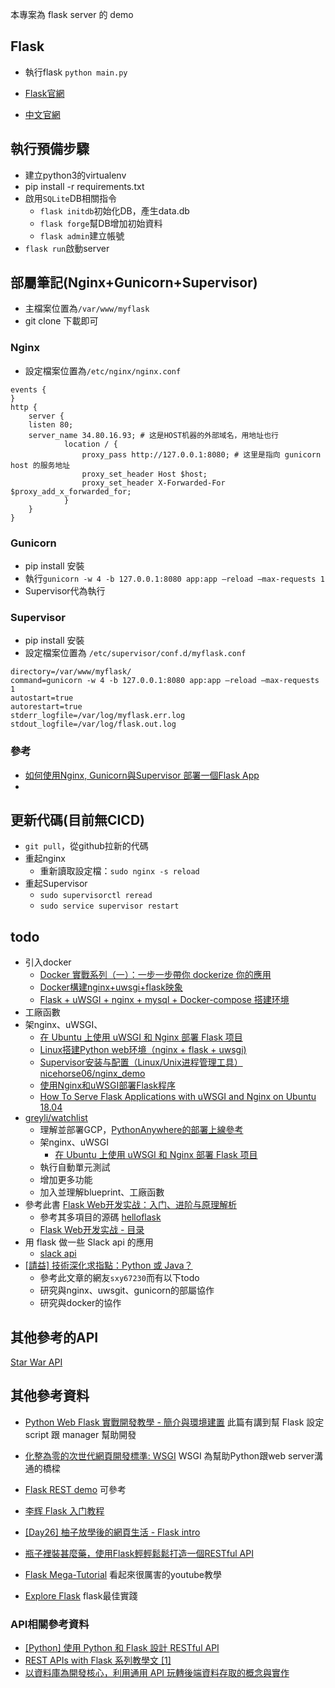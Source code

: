 本專案為 flask server 的 demo

## Flask

* 執行flask `python main.py`

* [Flask官網](http://flask.pocoo.org/)

* [中文官網](http://docs.jinkan.org/docs/flask/)

## 執行預備步驟
* 建立python3的virtualenv
* pip install -r requirements.txt
* 啟用`SQLite`DB相關指令
    * `flask initdb`初始化DB，產生data.db
    * `flask forge`幫DB增加初始資料
    * `flask admin`建立帳號
* `flask run`啟動server

## 部屬筆記(Nginx+Gunicorn+Supervisor)
* 主檔案位置為`/var/www/myflask`
* git clone 下載即可
### Nginx
* 設定檔案位置為`/etc/nginx/nginx.conf`
```
events {
}
http {
    server {
    listen 80;
    server_name 34.80.16.93; # 这是HOST机器的外部域名，用地址也行
            location / {
                proxy_pass http://127.0.0.1:8080; # 这里是指向 gunicorn host 的服务地址
                proxy_set_header Host $host;
                proxy_set_header X-Forwarded-For $proxy_add_x_forwarded_for;
            }
    }
}
```
### Gunicorn
* pip install 安裝
* 執行`gunicorn -w 4 -b 127.0.0.1:8080 app:app –reload –max-requests 1`
* Supervisor代為執行
### Supervisor
* pip install 安裝
* 設定檔案位置為 ` /etc/supervisor/conf.d/myflask.conf `
```
directory=/var/www/myflask/
command=gunicorn -w 4 -b 127.0.0.1:8080 app:app –reload –max-requests 1
autostart=true
autorestart=true
stderr_logfile=/var/log/myflask.err.log
stdout_logfile=/var/log/flask.out.log
```

### 參考
* [如何使用Nginx, Gunicorn與Supervisor 部署一個Flask App](https://peterli.website/%E5%A6%82%E4%BD%95%E4%BD%BF%E7%94%A8nginx-gunicorn%E8%88%87supervisor-%E9%83%A8%E7%BD%B2%E4%B8%80%E5%80%8Bflask-app/)
* []()

## 更新代碼(目前無CICD)
* `git pull`，從github拉新的代碼
* 重起nginx
    * 重新讀取設定檔：`sudo nginx -s reload` 
* 重起Supervisor 
    * `sudo supervisorctl reread`
    * `sudo service supervisor restart`

## todo
* 引入docker
    * [Docker 實戰系列（一）：一步一步帶你 dockerize 你的應用](https://larrylu.blog/step-by-step-dockerize-your-app-ecd8940696f4)
    * [Docker構建nginx+uwsgi+flask映象](https://www.itread01.com/content/1546680669.html)
    * [Flask + uWSGI + nginx + mysql + Docker-compose 搭建环境](https://blog.szfszf.top/tech/flask-uwsgi-nginx-mysql-docker-compose-%E6%90%AD%E5%BB%BA%E7%8E%AF%E5%A2%83/)
* 工廠函數
* 架nginx、uWSGI、
    * [在 Ubuntu 上使用 uWSGI 和 Nginx 部署 Flask 项目](https://lufficc.com/blog/how-to-serve-flask-applications-with-uwsgi-and-nginx-on-ubuntu)
    * [Linux搭建Python web环境（nginx + flask + uwsgi)](https://www.jianshu.com/p/85692a94e99b)
    * [Supervisor安装与配置（Linux/Unix进程管理工具）](https://blog.csdn.net/xyang81/article/details/51555473)
    [nicehorse06/nginx_demo](https://github.com/nicehorse06/nginx_demo)
    * [使用Nginx和uWSGI部署Flask程序](http://www.xumenger.com/nginx-flask-python-20180331/)
    * [How To Serve Flask Applications with uWSGI and Nginx on Ubuntu 18.04](https://www.digitalocean.com/community/tutorials/how-to-serve-flask-applications-with-uswgi-and-nginx-on-ubuntu-18-04)
* [greyli/watchlist](https://github.com/greyli/watchlist)
    * 理解並部署GCP，[PythonAnywhere的部署上線參考](https://read.helloflask.com/c11-deploy)
    * 架nginx、uWSGI
        * [在 Ubuntu 上使用 uWSGI 和 Nginx 部署 Flask 项目](https://lufficc.com/blog/how-to-serve-flask-applications-with-uwsgi-and-nginx-on-ubuntu)
    * 執行自動單元測試
    * 增加更多功能
    * 加入並理解blueprint、工廠函數
* 參考此書 [Flask Web开发实战：入门、进阶与原理解析](http://helloflask.com/book/)
    * 參考其多項目的源碼 [helloflask](https://github.com/greyli/helloflask) 
    * [Flask Web开发实战 - 目录](http://helloflask.com/book/contents/)
* 用 flask 做一些 Slack api 的應用
    * [slack api](https://api.slack.com/)
* [[請益] 技術深化求指點：Python 或 Java？](https://www.ptt.cc/bbs/Soft_Job/M.1558755539.A.9B7.html) 
    * 參考此文章的網友`sxy67230`而有以下todo
    * 研究與nginx、uwsgit、gunicorn的部屬協作
    * 研究與docker的協作

## 其他參考的API

[Star War API](https://swapi.co/)

## 其他參考資料

* [Python Web Flask 實戰開發教學 - 簡介與環境建置](https://blog.techbridge.cc/2017/06/03/python-web-flask101-tutorial-introduction-and-environment-setup/) 此篇有講到幫 Flask 設定 script 跟 manager 幫助開發

* [化整為零的次世代網頁開發標準: WSGI](http://blog.ez2learn.com/2010/01/27/introduction-to-wsgi/) WSGI 為幫助Python跟web server溝通的橋樑

* [Flask REST demo](https://github.com/udemy-course/flask-rest-demo) 可參考

* [李辉 Flask 入门教程](https://read.helloflask.com/)

* [[Day26] 柚子放學後的網頁生活 - Flask intro](https://ithelp.ithome.com.tw/articles/10209103)

* [瓶子裡裝甚麼藥，使用Flask輕輕鬆鬆打造一個RESTful API ](https://ithelp.ithome.com.tw/users/20111432/ironman/1635)

* [Flask Mega-Tutorial](https://blog.miguelgrinberg.com/post/the-flask-mega-tutorial-part-i-hello-world) 看起來很厲害的youtube教學

* [Explore Flask](http://exploreflask.com/en/latest/) flask最佳實踐

### API相關參考資料
* [[Python] 使用 Python 和 Flask 設計 RESTful API](https://blog.taiker.space/python-shi-yong-python-he-flask-she-ji-restful-api/)
* [REST APIs with Flask 系列教學文 [1]](https://medium.com/@twilightlau94/rest-apis-with-flask-%E7%B3%BB%E5%88%97%E6%95%99%E5%AD%B8%E6%96%87-1-5405216d3166)
* [以資料庫為開發核心，利用通用 API 玩轉後端資料存取的概念與實作](https://ithelp.ithome.com.tw/users/20111421/ironman/1615)